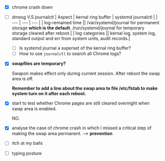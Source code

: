 - [x] chrome crash down
- [ ] dmesg V.S journalctl
  | Aspect | kernal ring buffer | systemd journalctl |
  | --- | --- | --- |
  | log-remained time || /var/systemd/journal for permanent storage **which is the default**. /run/systemd/journal for temporary storage cleared after reboot.|
  | log categories || kernal log, system log, standard output and err from system units, audit records.|
  
  - [ ] Is systemd journal a superset of the  kernal ring buffer?
  - [ ] How to use `journalctl` to search all Chrome logs?
- [x] **swapfiles are temporary?** 

  Swapon makes effect only during current session. After reboot the swap area is off.

  **Remember to add a line about the swap area to file /etc/fstab to make system turn on it after each reboot.** 

- [x] start to test whether Chrome pages are still cleared overnight when swap area is enabled.  

  NO.   
- [x] analyse the case of chrome crash in which I missed a critical step of making the swap area permanent. --> **prevention**
- [ ] itch at my balls
- [ ] typing posture



<!--stackedit_data:
eyJoaXN0b3J5IjpbLTE3NTE5MzQ5NjEsNTAxOTQzNDg5LDEzNT
I2NDc5NDIsMTczNTYzMTgzNywtMTMxNTc0OTcyNl19
-->